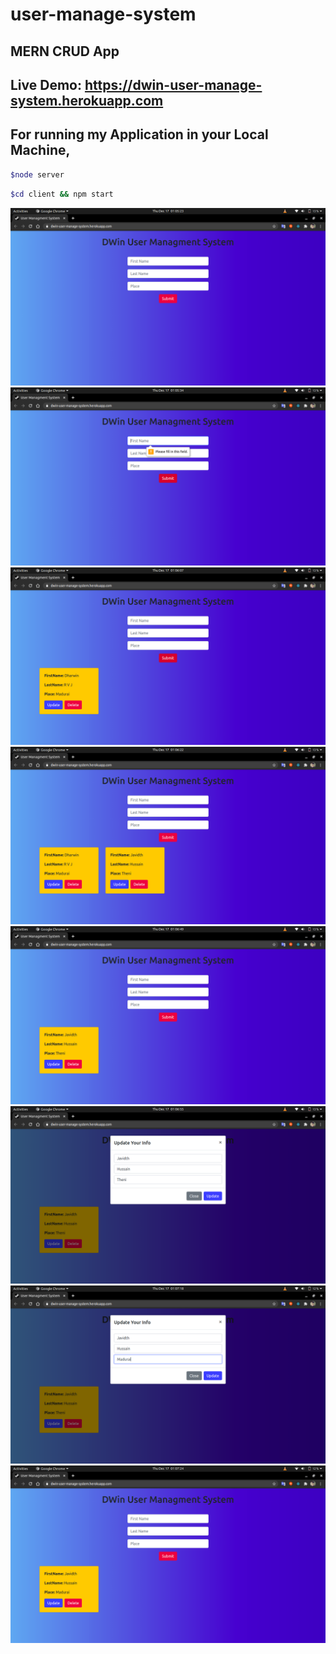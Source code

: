 # user-manage-system
## MERN CRUD App
## Live Demo: https://dwin-user-manage-system.herokuapp.com
## For running my Application in your Local Machine,

```bash
$node server
```
```bash
$cd client && npm start
```

<img src="demo_images/0.png">

<img src="demo_images/1.png">

<img src="demo_images/2.png">

<img src="demo_images/3.png">

<img src="demo_images/4.png">

<img src="demo_images/5.png">

<img src="demo_images/6.png">

<img src="demo_images/7.png">
